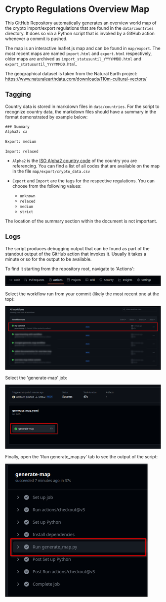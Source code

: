 # Crypto Regulations Overview Map

This GitHub Repository automatically generates an overview world map of the crypto import/export regulations that are found in the `data/countries` directory. It does so via a Python script that is invoked by a GitHub action whenever a commit is pushed.

The map is an interactive leaflet.js map and can be found in `map/export`. The most recent maps are named `import.html` and `export.html` respectively, older maps are archived as `import_statusuntil_YYYYMMDD.html` and `export_statusuntil_YYYYMMDD.html`.

The geographical dataset is taken from the Natural Earth project: https://www.naturalearthdata.com/downloads/110m-cultural-vectors/

## Tagging

Country data is stored in markdown files in `data/countries`. For the script to recognize country data, the markdown files should have a summary in the format demonstrated by example below:

```
### Summary
Alpha2: ca

Export: medium

Import: relaxed
```

 - `Alpha2` is the [ISO Alpha2 country code](https://en.wikipedia.org/wiki/ISO_3166-1_alpha-2) of the country you are referencing. You can find a list of all codes that are available on the map in the file `map/export/crypto_data.csv`

  - `Export` and `Import` are the tags for the respective regulations. You can choose from the following values:
    - `unknown`
    - `relaxed`
    - `medium`
    - `strict`

The location of the summary section within the document is not important.

## Logs

The script produces debugging output that can be found as part of the standout output of the GitHub action that invokes it. Usually it takes a minute or so for the output to be available.

To find it starting from the repository root, navigate to 'Actions':

![](img/readme_actions.png)

Select the workflow run from your commit (likely the most recent one at the top):

![](img/readme_workflow_runs.png)

Select the 'generate-map' job:

![](img/readme_job.png)

Finally, open the 'Run generate_map.py' tab to see the output of the script:

![](img/readme_action.png)